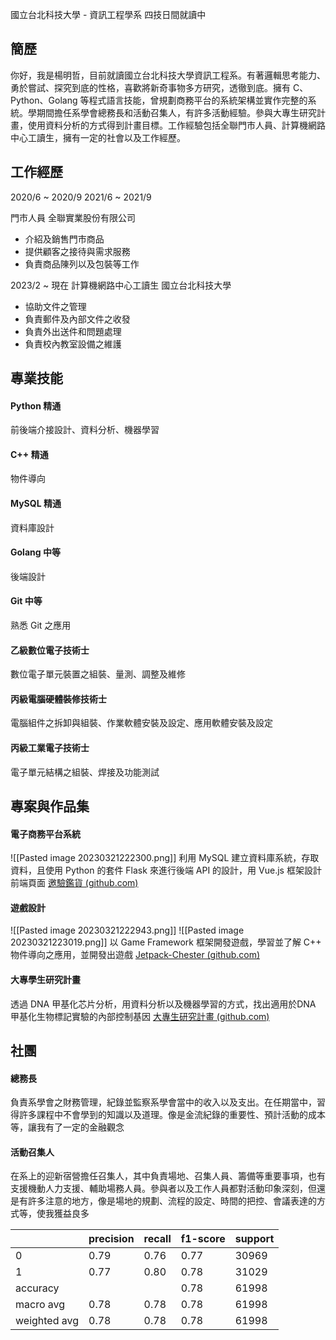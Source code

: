 國立台北科技大學 - 資訊工程學系 四技日間就讀中

## 簡歷
你好，我是楊明哲，目前就讀國立台北科技大學資訊工程系。有著邏輯思考能力、勇於嘗試、探究到底的性格，喜歡將新奇事物多方研究，透徹到底。擁有 C、Python、Golang 等程式語言技能，曾規劃商務平台的系統架構並實作完整的系統。學期間擔任系學會總務長和活動召集人，有許多活動經驗。參與大專生研究計畫，使用資料分析的方式得到計畫目標。工作經驗包括全聯門市人員、計算機網路中心工讀生，擁有一定的社會以及工作經歷。

## 工作經歷
2020/6 ~ 2020/9
2021/6 ~ 2021/9

門市人員  全聯實業股份有限公司
+ 介紹及銷售門市商品
+ 提供顧客之接待與需求服務
+ 負責商品陳列以及包裝等工作

2023/2 ~ 現在
計算機網路中心工讀生  國立台北科技大學
+ 協助文件之管理
+ 負責郵件及內部文件之收發
+ 負責外出送件和問題處理
+ 負責校內教室設備之維護

## 專業技能
#### Python 精通
前後端介接設計、資料分析、機器學習
#### C++ 精通
物件導向
#### MySQL 精通
資料庫設計
#### Golang 中等
後端設計
#### Git 中等
熟悉 Git 之應用
#### 乙級數位電子技術士
數位電子單元裝置之組裝、量測、調整及維修
#### 丙級電腦硬體裝修技術士
電腦組件之拆卸與組裝、作業軟體安裝及設定、應用軟體安裝及設定
#### 丙級工業電子技術士
電子單元結構之組裝、焊接及功能測試

## 專案與作品集
#### 電子商務平台系統
![[Pasted image 20230321222300.png]]
利用 MySQL 建立資料庫系統，存取資料，且使用 Python 的套件 Flask 來進行後端 API 的設計，用 Vue.js 框架設計前端頁面
[邀驗鑑貨 (github.com)](https://github.com/S1nceU/111-1-Database-System/tree/main/S1nceU/flask/WSS)

#### 遊戲設計
![[Pasted image 20230321222943.png]]
![[Pasted image 20230321223019.png]]
以 Game Framework 框架開發遊戲，學習並了解 C++ 物件導向之應用，並開發出遊戲
[Jetpack-Chester (github.com)](https://github.com/Zixun55/Jetpack-Chester)


#### 大專學生研究計畫

透過 DNA 甲基化芯片分析，用資料分析以及機器學習的方式，找出適用於DNA 甲基化生物標記實驗的內部控制基因
[大專生研究計畫 (github.com)](https://github.com/S1nceU/111_Note/blob/master/Ootepad/%E5%A4%A7%E5%B0%88%E7%94%9F%E7%A0%94%E7%A9%B6%E8%A8%88%E7%95%AB.pdf)


## 社團
#### 總務長
負責系學會之財務管理，紀錄並監察系學會當中的收入以及支出。在任期當中，習得許多課程中不會學到的知識以及道理。像是金流紀錄的重要性、預計活動的成本等，讓我有了一定的金融觀念

#### 活動召集人
在系上的迎新宿營擔任召集人，其中負責場地、召集人員、籌備等重要事項，也有支援機動人力支援、輔助場務人員。參與者以及工作人員都對活動印象深刻，但還是有許多注意的地方，像是場地的規劃、流程的設定、時間的把控、會議表達的方式等，使我獲益良多

|              | precision | recall | f1-score | support |
| ------------ | --------- | ------ | -------- | ------- |
| 0            | 0.79      | 0.76   | 0.77     | 30969   |
| 1            | 0.77      | 0.80   | 0.78     | 31029   |
| accuracy     |           |        | 0.78     | 61998   |
| macro avg    | 0.78      | 0.78   | 0.78     | 61998   |
| weighted avg | 0.78      | 0.78   | 0.78     | 61998   | 
